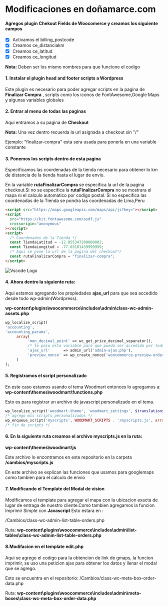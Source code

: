 # Modificaciones en doñamarce.com

#### Agregos plugin Chekout Fields de Woocomerce y creamos los siguiente campos

- [x] Activamos el billing_postcode
- [x] Creamos ce_distanciakm
- [x] Creamos ce_latitud
- [x] Creamos ce_longitud

**Nota:** Deben ser los mismo nombres para que funcione el codigo

#### 1. Instalar el plugin head and footer scripts a Wordpress

Este plugin es necesario para poder agregar scripts en la pagina de **Finalizar Compra** , scripts como los iconos de FontAwesome,Google Maps y algunas variables globales

#### 2. Entrar al menu de todas las paginas

Aqui entramos a su pagina de **Checkout**

**Nota:** Una vez dentro recuerda la url asignada a checkout sin "/"

Ejemplo: "finalizar-compra" esta sera usada para ponerla en una variable constante

#### 3. Ponemos los scripts dentro de esta pagina

Especificamos las coordenadas de la tienda necesario para obtener lo km de distancia de la tienda hasta el lugar de envio.

En la variable **rutaFinalizarCompra** se especifica la url de la pagina checkout.Si no se especifica la **rutaFinalizarCompra** no se mostrara el mapa ni el calculo automatico por codigo postal.
Si no especifica las coordenadas de la Tienda se pondra las coordenadas de Lima,Peru

```html
<script src="https://maps.googleapis.com/maps/api/js?key="></script>
<script
  src="https://kit.fontawesome.com/asdf.js"
  crossorigin="anonymous"
></script>
<script>
  /* Coordenadas de la Tienda */
  const TiendaLatitud = -12.055347200000002;
  const TiendaLongitud = -77.03101439999999;
  /* Aqui se pone la url de la pagina del checkout*/
  const rutaFinalizarCompra = "finalizar-compra";
</script>
```
![Vscode Logo]((/imgs/scriptHeader.PNG)) 
#### 4. Ahora dentro la siguiente ruta:

Aqui estamos agregando los propiedades **ajax_url** para que sea accedido desde todo wp-admin(Wordpress).

**wp-content\plugins\woocommerce\includes\admin\class-wc-admin-assets.php**

```php
wp_localize_script(
'accounting',
'accounting_params',
     array(
          'mon_decimal_point' => wc_get_price_decimal_separator(),
          /* le paso esta variable para que pueda ser accedida por todo el wp-admin */
          'ajax_url'      => admin_url('admin-ajax.php'),
          'preview_nonce' => wp_create_nonce('woocommerce-preview-order'),
     )
);
```

#### 5. Registramos el script personalizado

En este caso estamos usando el tema Woodmart entonces lo agregamos a:
**wp-content\themes\woodmart\functions.php**

Esto es para registrar un archivo de javascript personalizado en el tema.

```php
wp_localize_script('woodmart-theme', 'woodmart_settings', $translations);
/* agrego mis scripts perzonalizados */
wp_enqueue_script('myscripts', WOODMART_SCRIPTS . '/myscripts.js', array(), '1.0.0', true);
/* fin de scripts */
```

#### 6. En la siguiente ruta creamos el archivo myscripts.js en la ruta:

**wp-content\themes\woodmart\js**

Este archivo lo encontramos en este repositorio en la carpeta **/cambios/myscripts.js**

En este archivo se explican las funciones que usamos para googlemaps como tambien para el calculo de envio

#### 7. Modificando el Template del Modal de vision

Modificamos el template para agregar el mapa con la ubicacion exacta de lugar de entraga de nuestro cliente.Como tambien agregamos la funcion Imprimir Simple con **Javascript**
Esto estara en :

/Cambios/class-wc-admin-list-table-orders.php

Ruta: **wp-content\plugins\woocommerce\includes\admin\list-tables\class-wc-admin-list-table-orders.php**

#### 8.Modifacion en el template edit.php

Aqui se agrego el codigo para la obtencion de link de gmaps, la funcion imprimir, se uso una peticion ajax para obtener los datos y llenar el modal que se agrego.

Esto se encuentra en el repositorio:
/Cambios/class-wc-meta-box-order-data.php

Ruta: **wp-content\plugins\woocommerce\includes\admin\meta-boxes\class-wc-meta-box-order-data.php**
